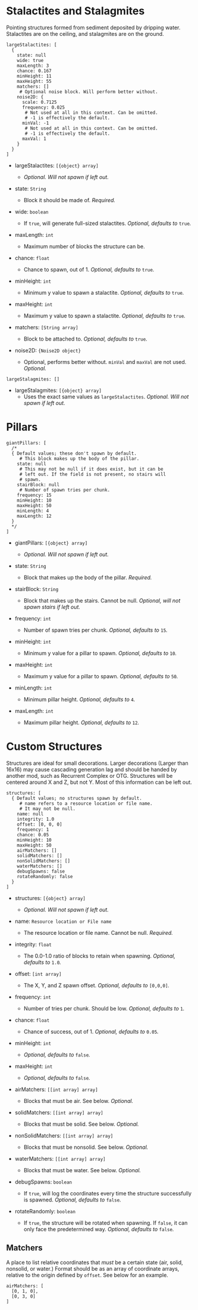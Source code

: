 # Stalactites and Stalagmites
Pointing structures formed from sediment deposited by dripping water. Stalactites are on the ceiling, and stalagmites are on the ground.
```
largeStalactites: [
  {
    state: null
    wide: true
    maxLength: 3
    chance: 0.167
    minHeight: 11
    maxHeight: 55
    matchers: []
     # Optional noise block. Will perform better without.
    noise2D: {
      scale: 0.7125
      frequency: 0.025
       # Not used at all in this context. Can be omitted.
       # -1 is effectively the default.
      minVal: -1
       # Not used at all in this context. Can be omitted.
       # -1 is effectively the default.
      maxVal: 1
    }
  }
]
```
- largeStalactites: `[{object} array]`
  - *Optional. Will not spawn if left out.*


- state: `String`
  - Block it should be made of. *Required.*


- wide: `boolean`
  - If `true`, will generate full-sized stalactites. *Optional, defaults to* `true`*.*


- maxLength: `int`
  - Maximum number of blocks the structure can be.


- chance: `float`
  - Chance to spawn, out of 1. *Optional, defaults to* `true`*.*


- minHeight: `int`
  - Minimum y value to spawn a stalactite. *Optional, defaults to* `true`*.*


- maxHeight: `int`
  - Maximum y value to spawn a stalactite. *Optional, defaults to* `true`*.*


- matchers: `[String array]`
  - Block to be attached to. *Optional, defaults to* `true`*.*


- noise2D: `{Noise2D object}`
  - Optional, performs better without. `minVal` and `maxVal` are not used. *Optional.*


```
largeStalagmites: []
```
- largeStalagmites: `[{object} array]`
  - Uses the exact same values as `largeStalactites`. *Optional. Will not spawn if left out.*


# Pillars
```
giantPillars: [
  /*
  { Default values; these don't spawn by default.
     # This block makes up the body of the pillar.
    state: null
     # This may not be null if it does exist, but it can be
     # left out. If the field is not present, no stairs will
     # spawn.
    stairBlock: null
     # Number of spawn tries per chunk.
    frequency: 15
    minHeight: 10
    maxHeight: 50
    minLength: 4
    maxLength: 12
  }
  */
]
```
- giantPillars: `[{object} array]`
  - *Optional. Will not spawn if left out.*


- state: `String`
  - Block that makes up the body of the pillar. *Required.*


- stairBlock: `String`
  - Block that makes up the stairs. Cannot be null. *Optional, will not spawn stairs if left out.*


- frequency: `int`
  - Number of spawn tries per chunk. *Optional, defaults to* `15`*.*


- minHeight: `int`
  - Minimum y value for a pillar to spawn. *Optional, defaults to* `10`*.*


- maxHeight: `int`
  - Maximum y value for a pillar to spawn. *Optional, defaults to* `50`*.*


- minLength: `int`
  - Minimum pillar height. *Optional, defaults to* `4`*.*


- maxLength: `int`
  - Maximum pillar height. *Optional, defaults to* `12`*.*


# Custom Structures
Structures are ideal for small decorations. Larger decorations (Larger than 16x16) may cause cascading generation lag and should be handed by another mod, such as Recurrent Complex or OTG. Structures will be centered around X and Z, but not Y. Most of this information can be left out.
```
structures: [
  { Default values; no structures spawn by default.
     # name refers to a resource location or file name.
     # It may not be null.
    name: null
    integrity: 1.0
    offset: [0, 0, 0]
    frequency: 1
    chance: 0.05
    minHeight: 10
    maxHeight: 50
    airMatchers: []
    solidMatchers: []
    nonSolidMatchers: []
    waterMatchers: []
    debugSpawns: false
    rotateRandomly: false
  }
]
```
- structures: `[{object} array]`
  - *Optional. Will not spawn if left out.*


- name: `Resource location or File name`
  - The resource location or file name. Cannot be null. *Required.*


- integrity: `float`
  - The 0.0-1.0 ratio of blocks to retain when spawning. *Optional, defaults to* `1.0`*.*


- offset: `[int array]`
  - The X, Y, and Z spawn offset. *Optional, defaults to* `[0,0,0]`*.*


- frequency: `int`
  - Number of tries per chunk. Should be low. *Optional, defaults to* `1`*.*


- chance: `float`
  - Chance of success, out of 1. *Optional, defaults to* `0.05`*.*


- minHeight: `int`
  - *Optional, defaults to* `false`*.*


- maxHeight: `int`
  - *Optional, defaults to* `false`*.*


- airMatchers: `[[int array] array]`
  - Blocks that must be air. See below. *Optional.*


- solidMatchers: `[[int array] array]`
  - Blocks that must be solid. See below. *Optional.*


- nonSolidMatchers: `[[int array] array]`
  - Blocks that must be nonsolid. See below. *Optional.*


- waterMatchers: `[[int array] array]`
  - Blocks that must be water. See below. *Optional.*


- debugSpawns: `boolean`
  - If `true`, will log the coordinates every time the structure successfully is spawned. *Optional, defaults to* `false`*.*


- rotateRandomly: `boolean`
  - If `true`, the structure will be rotated when spawning. If `false`, it can only face the predetermined way. *Optional, defaults to* `false`*.*


## Matchers
A place to list relative coordinates that *must* be a certain state (air, solid, nonsolid, or water.) Format should be as an array of coordinate arrays, relative to the origin defined by `offset`. See below for an example.
```
airMatchers: [
  [0, 1, 0],
  [0, 3, 0]
]
```
